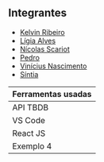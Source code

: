 ## Integrantes 
* [Kelvin Ribeiro](https://github.com/Kelvin-rnov/)
* [Lígia Alves](https://github.com/LigiaAlves/)
* [Nícolas Scariot](https://github.com/NicolasScariot)
* [Pedro](https://github.com/pedrooks3034/)
* [Vinícius Nascimento](https://github.com/ViniciusNB/)
* [Síntia](https://github.com/sintiathafeny)

Ferramentas usadas   |
|--------- |
API TBDB | 
VS Code | 
React JS | 
Exemplo 4 | 

